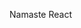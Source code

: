 Namaste React

<!-- ~ knows as tilde basically tells that the version will only have major updates of parcel
^ knows as caret basically tells us that version will have minor updates of parcel -->
<!-- //    const heading = document.createElement("h1");
        //    heading.innerText = "SAHIL GOAT CODER";

        //    const root = document.getElementById("root");
        //    root.append(heading); -->